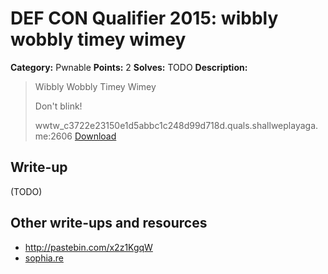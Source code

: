 # DEF CON Qualifier 2015: wibbly wobbly timey wimey

**Category:** Pwnable
**Points:** 2
**Solves:** TODO
**Description:**

> Wibbly Wobbly Timey Wimey
>
> Don't blink!
>
> wwtw_c3722e23150e1d5abbc1c248d99d718d.quals.shallweplayaga.me:2606 [Download](http://downloads.notmalware.ru/wwtw_c3722e23150e1d5abbc1c248d99d718d)


## Write-up

(TODO)

## Other write-ups and resources

* <http://pastebin.com/x2z1KgqW>
* [sophia.re](http://sophia.re/defconquals2015_wibbly_writeup.html)
